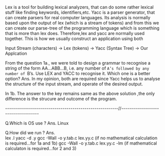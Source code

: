 Lex is a tool for building lexical analyzers, that can do some rather lexical stuff like finding keywords, identifiers,etc. Yacc is a parser generator, that can create parsers for real computer languages. Its analysis is normally based upon the output of lex (which is a stream of tokens) and from this we can create our parse-tree of the programming language which is something that is more than lex does.
Therefore,lex and yacc are normally used together. This is how we usually construct an application using both

Input Stream (characters) -> Lex (tokens) -> Yacc (Syntax Tree) -> Our Applcation

From the question 1a., we were told to design a grammar to recognise a string of the form AA...ABB...B, i.e. any number of
`A’s followed by any number of `B’s. Use LEX and YACC to recognise it. Which one is
a better option?
Ans. In my opinion, both are required since Yacc helps us to analyse the structure of the input stream, and operate of the desired output.

In 1b. The answer to the key remains same as the above solution ,the only difference is the strucure and outcome of the program.

---------------------------------------------------------//------------------------------------

Q.Which is OS use ?
Ans. Linux
 
Q.How did we run ?
Ans.   
lex <filename>.l
yacc -d <filename>.y
gcc -Wall -o <filename> y.tab.c lex.yy.c (if no mathematical calculation is required...for 1a and 1b)
gcc -Wall -o <filename> y.tab.c lex.yy.c -lm (if mathematical calculaton is required...for 2 and 3)
 
